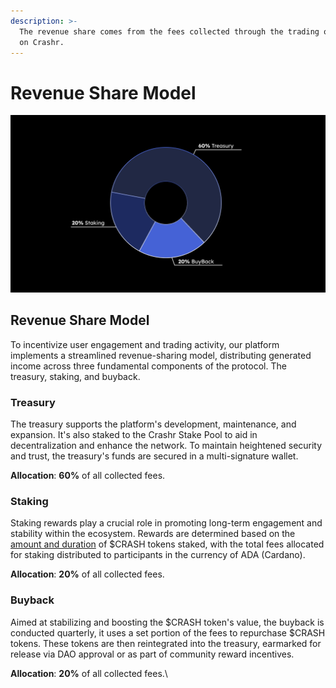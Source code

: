 ```yaml
---
description: >-
  The revenue share comes from the fees collected through the trading of assets
  on Crashr.
---
```


# Revenue Share Model

![Revenue Share Pie-Chart](/img/chart.png)

## Revenue Share Model

To incentivize user engagement and trading activity, our platform implements a streamlined revenue-sharing model, distributing generated income across three fundamental components of the protocol. The treasury, staking, and buyback. &#x20;

### Treasury

The treasury supports the platform's development, maintenance, and expansion. It's also staked to the Crashr Stake Pool to aid in decentralization and enhance the network. To maintain heightened security and trust, the treasury's funds are secured in a multi-signature wallet.

**Allocation**: **60%** of all collected fees.

### Staking

Staking rewards play a crucial role in promoting long-term engagement and stability within the ecosystem. Rewards are determined based on the [amount and duration](revenue-share-model.md#staking) of $CRASH tokens staked, with the total fees allocated for staking distributed to participants in the currency of ADA (Cardano).

**Allocation**: **20%** of all collected fees.

### Buyback

Aimed at stabilizing and boosting the $CRASH token's value, the buyback is conducted quarterly, it uses a set portion of the fees to repurchase $CRASH tokens. These tokens are then reintegrated into the treasury, earmarked for release via DAO approval or as part of community reward incentives.

**Allocation**: **20%** of all collected fees.\
